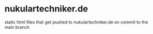 # nukulartechniker.de
static html files that get pushed to nukulartechniker.de on commit to the main branch
